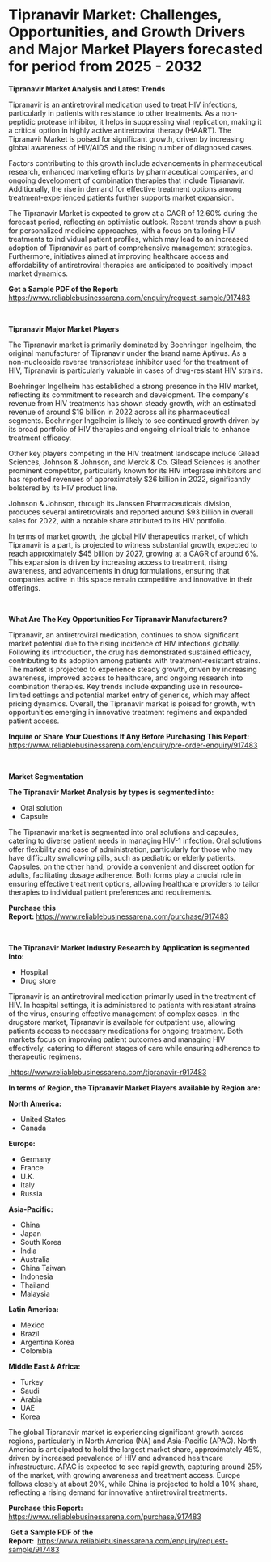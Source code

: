 <p><h1>Tipranavir Market: Challenges, Opportunities, and Growth Drivers and Major Market Players forecasted for period from 2025 - 2032</h1></p><p><strong>Tipranavir Market Analysis and Latest Trends</strong></p>
<p><p>Tipranavir is an antiretroviral medication used to treat HIV infections, particularly in patients with resistance to other treatments. As a non-peptidic protease inhibitor, it helps in suppressing viral replication, making it a critical option in highly active antiretroviral therapy (HAART). The Tipranavir Market is poised for significant growth, driven by increasing global awareness of HIV/AIDS and the rising number of diagnosed cases. </p><p>Factors contributing to this growth include advancements in pharmaceutical research, enhanced marketing efforts by pharmaceutical companies, and ongoing development of combination therapies that include Tipranavir. Additionally, the rise in demand for effective treatment options among treatment-experienced patients further supports market expansion. </p><p>The Tipranavir Market is expected to grow at a CAGR of 12.60% during the forecast period, reflecting an optimistic outlook. Recent trends show a push for personalized medicine approaches, with a focus on tailoring HIV treatments to individual patient profiles, which may lead to an increased adoption of Tipranavir as part of comprehensive management strategies. Furthermore, initiatives aimed at improving healthcare access and affordability of antiretroviral therapies are anticipated to positively impact market dynamics.</p></p>
<p><strong>Get a Sample PDF of the Report:&nbsp;</strong> <a href="https://www.reliablebusinessarena.com/enquiry/request-sample/917483?utm_campaign=2630&utm_medium=2&utm_source=Github&utm_content=ia&utm_term=16042025&utm_id=tipranavir">https://www.reliablebusinessarena.com/enquiry/request-sample/917483</a></p>
<p>&nbsp;</p>
<p><strong>Tipranavir Major Market Players</strong></p>
<p><p>The Tipranavir market is primarily dominated by Boehringer Ingelheim, the original manufacturer of Tipranavir under the brand name Aptivus. As a non-nucleoside reverse transcriptase inhibitor used for the treatment of HIV, Tipranavir is particularly valuable in cases of drug-resistant HIV strains. </p><p>Boehringer Ingelheim has established a strong presence in the HIV market, reflecting its commitment to research and development. The company's revenue from HIV treatments has shown steady growth, with an estimated revenue of around $19 billion in 2022 across all its pharmaceutical segments. Boehringer Ingelheim is likely to see continued growth driven by its broad portfolio of HIV therapies and ongoing clinical trials to enhance treatment efficacy.</p><p>Other key players competing in the HIV treatment landscape include Gilead Sciences, Johnson & Johnson, and Merck & Co. Gilead Sciences is another prominent competitor, particularly known for its HIV integrase inhibitors and has reported revenues of approximately $26 billion in 2022, significantly bolstered by its HIV product line. </p><p>Johnson & Johnson, through its Janssen Pharmaceuticals division, produces several antiretrovirals and reported around $93 billion in overall sales for 2022, with a notable share attributed to its HIV portfolio. </p><p>In terms of market growth, the global HIV therapeutics market, of which Tipranavir is a part, is projected to witness substantial growth, expected to reach approximately $45 billion by 2027, growing at a CAGR of around 6%. This expansion is driven by increasing access to treatment, rising awareness, and advancements in drug formulations, ensuring that companies active in this space remain competitive and innovative in their offerings.</p></p>
<p>&nbsp;</p>
<p><strong>What Are The Key Opportunities For Tipranavir Manufacturers?</strong></p>
<p><p>Tipranavir, an antiretroviral medication, continues to show significant market potential due to the rising incidence of HIV infections globally. Following its introduction, the drug has demonstrated sustained efficacy, contributing to its adoption among patients with treatment-resistant strains. The market is projected to experience steady growth, driven by increasing awareness, improved access to healthcare, and ongoing research into combination therapies. Key trends include expanding use in resource-limited settings and potential market entry of generics, which may affect pricing dynamics. Overall, the Tipranavir market is poised for growth, with opportunities emerging in innovative treatment regimens and expanded patient access.</p></p>
<p><strong>Inquire or Share Your Questions If Any Before Purchasing This Report:</strong> <a href="https://www.reliablebusinessarena.com/enquiry/pre-order-enquiry/917483?utm_campaign=2630&utm_medium=2&utm_source=Github&utm_content=ia&utm_term=16042025&utm_id=tipranavir">https://www.reliablebusinessarena.com/enquiry/pre-order-enquiry/917483</a></p>
<p>&nbsp;</p>
<p><strong>Market Segmentation</strong></p>
<p><strong>The Tipranavir Market Analysis by types is segmented into:</strong></p>
<p><ul><li>Oral solution</li><li>Capsule</li></ul></p>
<p><p>The Tipranavir market is segmented into oral solutions and capsules, catering to diverse patient needs in managing HIV-1 infection. Oral solutions offer flexibility and ease of administration, particularly for those who may have difficulty swallowing pills, such as pediatric or elderly patients. Capsules, on the other hand, provide a convenient and discreet option for adults, facilitating dosage adherence. Both forms play a crucial role in ensuring effective treatment options, allowing healthcare providers to tailor therapies to individual patient preferences and requirements.</p></p>
<p><strong>Purchase this Report:&nbsp;</strong><a href="https://www.reliablebusinessarena.com/purchase/917483?utm_campaign=2630&utm_medium=2&utm_source=Github&utm_content=ia&utm_term=16042025&utm_id=tipranavir">https://www.reliablebusinessarena.com/purchase/917483</a></p>
<p>&nbsp;</p>
<p><strong>The Tipranavir Market Industry Research by Application is segmented into:</strong></p>
<p><ul><li>Hospital</li><li>Drug store</li></ul></p>
<p><p>Tipranavir is an antiretroviral medication primarily used in the treatment of HIV. In hospital settings, it is administered to patients with resistant strains of the virus, ensuring effective management of complex cases. In the drugstore market, Tipranavir is available for outpatient use, allowing patients access to necessary medications for ongoing treatment. Both markets focus on improving patient outcomes and managing HIV effectively, catering to different stages of care while ensuring adherence to therapeutic regimens.</p></p>
<p><a href="https://www.reliablebusinessarena.com/tipranavir-r917483?utm_campaign=2630&utm_medium=2&utm_source=Github&utm_content=ia&utm_term=16042025&utm_id=tipranavir">&nbsp;https://www.reliablebusinessarena.com/tipranavir-r917483</a></p>
<p><strong>In terms of Region, the Tipranavir Market Players available by Region are:</strong></p>
<p>
    <p> <strong> North America: </strong>
        <ul>
            <li>United States</li>
            <li>Canada</li>
        </ul>
        </p> 
    <p> <strong> Europe: </strong>
        <ul>
            <li>Germany</li>
            <li>France</li>
            <li>U.K.</li>
            <li>Italy</li>
            <li>Russia</li>
        </ul>
        </p> 
    <p> <strong> Asia-Pacific: </strong>
        <ul>
            <li>China</li>
            <li>Japan</li>
            <li>South Korea</li>
            <li>India</li>
            <li>Australia</li>
            <li>China Taiwan</li>
            <li>Indonesia</li>
            <li>Thailand</li>
            <li>Malaysia</li>
        </ul>
        </p> 
    <p> <strong> Latin America: </strong>
        <ul>
            <li>Mexico</li>
            <li>Brazil</li>
            <li>Argentina Korea</li>
            <li>Colombia</li>
        </ul>
        </p> 
    <p> <strong> Middle East & Africa: </strong>
        <ul>
            <li>Turkey</li>
            <li>Saudi</li>
            <li>Arabia</li>
            <li>UAE</li>
            <li>Korea</li>
        </ul>
    </p>
    </p>
<p><p>The global Tipranavir market is experiencing significant growth across regions, particularly in North America (NA) and Asia-Pacific (APAC). North America is anticipated to hold the largest market share, approximately 45%, driven by increased prevalence of HIV and advanced healthcare infrastructure. APAC is expected to see rapid growth, capturing around 25% of the market, with growing awareness and treatment access. Europe follows closely at about 20%, while China is projected to hold a 10% share, reflecting a rising demand for innovative antiretroviral treatments.</p></p>
<p><strong>Purchase this Report: </strong><a href="https://www.reliablebusinessarena.com/purchase/917483?utm_campaign=2630&utm_medium=2&utm_source=Github&utm_content=ia&utm_term=16042025&utm_id=tipranavir">https://www.reliablebusinessarena.com/purchase/917483</a></p>
<p>&nbsp;<strong>Get a Sample PDF of the Report:&nbsp;&nbsp;</strong><a href="https://www.reliablebusinessarena.com/enquiry/request-sample/917483?utm_campaign=2630&utm_medium=2&utm_source=Github&utm_content=ia&utm_term=16042025&utm_id=tipranavir">https://www.reliablebusinessarena.com/enquiry/request-sample/917483</a></p>
<p><strong></strong></p>
<p><p></p><p></p><p></p></p>